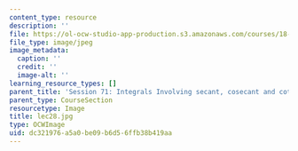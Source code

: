 ```yaml
---
content_type: resource
description: ''
file: https://ol-ocw-studio-app-production.s3.amazonaws.com/courses/18-01sc-single-variable-calculus-fall-2010/dc321976a5a0be09b6d56ffb38b419aa_lec28.jpg
file_type: image/jpeg
image_metadata:
  caption: ''
  credit: ''
  image-alt: ''
learning_resource_types: []
parent_title: 'Session 71: Integrals Involving secant, cosecant and cotangent'
parent_type: CourseSection
resourcetype: Image
title: lec28.jpg
type: OCWImage
uid: dc321976-a5a0-be09-b6d5-6ffb38b419aa
---
```

